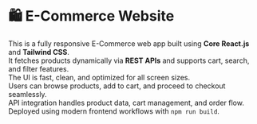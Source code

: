 # 🛍️ E-Commerce Website

This is a fully responsive E-Commerce web app built using **Core React.js** and **Tailwind CSS**.  
It fetches products dynamically via **REST APIs** and supports cart, search, and filter features.  
The UI is fast, clean, and optimized for all screen sizes.  
Users can browse products, add to cart, and proceed to checkout seamlessly.  
API integration handles product data, cart management, and order flow.  
Deployed using modern frontend workflows with `npm run build`.  
